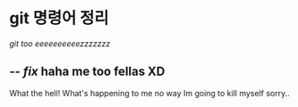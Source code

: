 # git 명령어 정리
*git too eeeeeeeeeezzzzzzz*

--
*fix* haha me too fellas XD
--
What the hell! What's happening to me
no way Im going to kill myself sorry..
